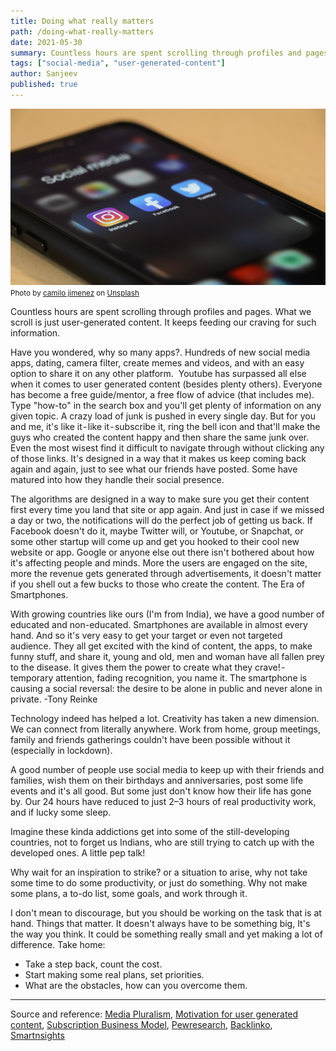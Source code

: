 ```yaml
---
title: Doing what really matters
path: /doing-what-really-matters
date: 2021-05-30
summary: Countless hours are spent scrolling through profiles and pages. What you scroll is just user generated content. It keeps feeding our craving for such information. Read on..
tags: ["social-media", "user-generated-content"]
author: Sanjeev
published: true
---
```


![background](./images/socialicons.jpg)
<small>Photo by <a href="https://unsplash.com/@camstejim?utm_source=unsplash&utm_medium=referral&utm_content=creditCopyText">camilo jimenez</a> on <a href="https://unsplash.com/s/photos/social-media?utm_source=unsplash&utm_medium=referral&utm_content=creditCopyText">Unsplash</a></small>

Countless hours are spent scrolling through profiles and pages. What we scroll is just user-generated content. It keeps feeding our craving for such information.

Have you wondered, why so many apps?. Hundreds of new social media apps, dating, camera filter, create memes and videos, and with an easy option to share it on any other platform. 
Youtube has surpassed all else when it comes to user generated content (besides plenty others). Everyone has become a free guide/mentor, a free flow of advice (that includes me). Type "how-to" in the search box and you'll get plenty of information on any given topic. A crazy load of junk is pushed in every single day. But for you and me, it's like it - like it - subscribe it, ring the bell icon and that'll make the guys who created the content happy and then share the same junk over. Even the most wisest find it difficult to navigate through without clicking any of those links.
It's designed in a way that it makes us keep coming back again and again, just to see what our friends have posted. Some have matured into how they handle their social presence.

The algorithms are designed in a way to make sure you get their content first every time you land that site or app again. And just in case if we missed a day or two, the notifications will do the perfect job of getting us back. If Facebook doesn't do it, maybe Twitter will, or Youtube, or Snapchat, or some other startup will come up and get you hooked to their cool new website or app.
Google or anyone else out there isn't bothered about how it's affecting people and minds. More the users are engaged on the site, more the revenue gets generated through advertisements, it doesn't matter if you shell out a few bucks to those who create the content.
The Era of Smartphones.

With growing countries like ours (I'm from India), we have a good number of educated and non-educated. Smartphones are available in almost every hand. And so it's very easy to get your target or even not targeted audience. They all get excited with the kind of content, the apps, to make funny stuff, and share it, young and old, men and woman have all fallen prey to the disease. It gives them the power to create what they crave! - temporary attention, fading recognition, you name it.
The smartphone is causing a social reversal: the desire to be alone in public and never alone in private. -Tony Reinke

Technology indeed has helped a lot. Creativity has taken a new dimension. We can connect from literally anywhere. Work from home, group meetings, family and friends gatherings couldn't have been possible without it (especially in lockdown).

A good number of people use social media to keep up with their friends and families, wish them on their birthdays and anniversaries, post some life events and it's all good. But some just don't know how their life has gone by. Our 24 hours have reduced to just 2–3 hours of real productivity work, and if lucky some sleep.

Imagine these kinda addictions get into some of the still-developing countries, not to forget us Indians, who are still trying to catch up with the developed ones.
A little pep talk!

Why wait for an inspiration to strike? or a situation to arise, why not take some time to do some productivity, or just do something. Why not make some plans, a to-do list, some goals, and work through it.

I don't mean to discourage, but you should be working on the task that is at hand. Things that matter. It doesn't always have to be something big, It's the way you think. It could be something really small and yet making a lot of difference.
Take home:

- Take a step back, count the cost.
- Start making some real plans, set priorities.
- What are the obstacles, how can you overcome them.

---

Source and reference: <a href="https://en.m.wikipedia.org/wiki/User-generated_content#Media_pluralism" target="_blank">Media Pluralism</a>, <a href="https://en.m.wikipedia.org/wiki/User-generated_content#Motivation_for_creating_UGC" target="_blank">Motivation for user generated content</a>, <a href="https://en.wikipedia.org/wiki/Subscription_business_model" target="_blank">Subscription Business Model</a>, <a href="https://www.pewresearch.org/internet/fact-sheet/social-media/" target="_blank">Pewresearch</a>, <a href="https://backlinko.com/social-media-users" target="_blank">Backlinko</a>, <a href="https://www.smartinsights.com/social-media-marketing/social-media-strategy/new-global-social-media-research/" target="_blank">Smartnsights</a>
